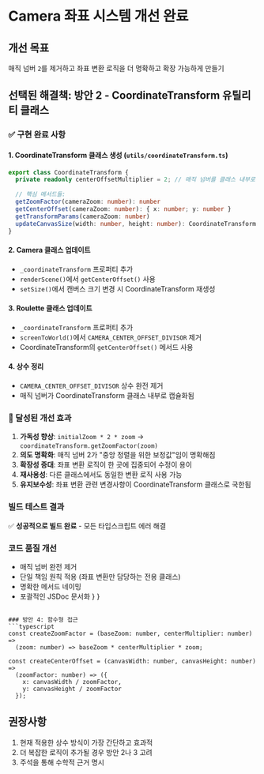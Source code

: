 # Camera 좌표 시스템 개선 완료

## 개선 목표
매직 넘버 `2`를 제거하고 좌표 변환 로직을 더 명확하고 확장 가능하게 만들기

## 선택된 해결책: 방안 2 - CoordinateTransform 유틸리티 클래스

### ✅ 구현 완료 사항

#### 1. CoordinateTransform 클래스 생성 (`utils/coordinateTransform.ts`)
```typescript
export class CoordinateTransform {
  private readonly centerOffsetMultiplier = 2; // 매직 넘버를 클래스 내부로 캡슐화
  
  // 핵심 메서드들:
  getZoomFactor(cameraZoom: number): number
  getCenterOffset(cameraZoom: number): { x: number; y: number }
  getTransformParams(cameraZoom: number)
  updateCanvasSize(width: number, height: number): CoordinateTransform
}
```

#### 2. Camera 클래스 업데이트
- `_coordinateTransform` 프로퍼티 추가
- `renderScene()`에서 `getCenterOffset()` 사용
- `setSize()`에서 캔버스 크기 변경 시 CoordinateTransform 재생성

#### 3. Roulette 클래스 업데이트  
- `_coordinateTransform` 프로퍼티 추가
- `screenToWorld()`에서 `CAMERA_CENTER_OFFSET_DIVISOR` 제거
- CoordinateTransform의 `getCenterOffset()` 메서드 사용

#### 4. 상수 정리
- `CAMERA_CENTER_OFFSET_DIVISOR` 상수 완전 제거
- 매직 넘버가 CoordinateTransform 클래스 내부로 캡슐화됨

### 🎯 달성된 개선 효과

1. **가독성 향상**: `initialZoom * 2 * zoom` → `coordinateTransform.getZoomFactor(zoom)`
2. **의도 명확화**: 매직 넘버 2가 "중앙 정렬을 위한 보정값"임이 명확해짐
3. **확장성 증대**: 좌표 변환 로직이 한 곳에 집중되어 수정이 용이
4. **재사용성**: 다른 클래스에서도 동일한 변환 로직 사용 가능
5. **유지보수성**: 좌표 변환 관련 변경사항이 CoordinateTransform 클래스로 국한됨

### 빌드 테스트 결과
✅ **성공적으로 빌드 완료** - 모든 타입스크립트 에러 해결

### 코드 품질 개선
- 매직 넘버 완전 제거
- 단일 책임 원칙 적용 (좌표 변환만 담당하는 전용 클래스)
- 명확한 메서드 네이밍
- 포괄적인 JSDoc 문서화
  }
}
```

### 방안 4: 함수형 접근
```typescript
const createZoomFactor = (baseZoom: number, centerMultiplier: number) => 
  (zoom: number) => baseZoom * centerMultiplier * zoom;

const createCenterOffset = (canvasWidth: number, canvasHeight: number) =>
  (zoomFactor: number) => ({
    x: canvasWidth / zoomFactor,
    y: canvasHeight / zoomFactor
  });
```

## 권장사항
1. 현재 적용한 상수 방식이 가장 간단하고 효과적
2. 더 복잡한 로직이 추가될 경우 방안 2나 3 고려
3. 주석을 통해 수학적 근거 명시
